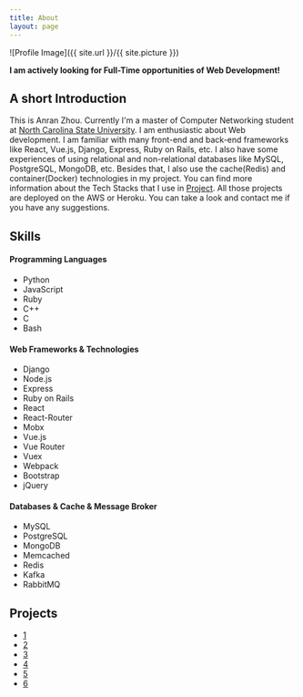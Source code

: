 ```yaml
---
title: About
layout: page
---
```

![Profile Image]({{ site.url }}/{{ site.picture }})

<b>I am actively looking for Full-Time opportunities of Web Development!</b>

<h2>A short Introduction</h2>
<p>
This is Anran Zhou. Currently I'm a master of Computer Networking student at <a href="https://en.wikipedia.org/wiki/North_Carolina_State_University">North Carolina State University</a>. I am enthusiastic about Web development. I am familiar with many front-end and back-end frameworks like React, Vue.js, Django, Express, Ruby on Rails, etc. I also have some experiences of using relational and non-relational databases like MySQL, PostgreSQL, MongoDB, etc. Besides that, I also use the cache(Redis) and container(Docker) technologies in my project. You can find more information about the Tech Stacks that I use in <a href="https://github.com/AnranZhou/">Project</a>. All those projects are deployed on the AWS or Heroku. You can take a look and contact me if you have any suggestions.
</p>

<h2>Skills</h2>
<h4>Programming Languages</h4>
<ul class="skill-list">
	<li>Python</li>
	<li>JavaScript</li>
	<li>Ruby</li>
	<li>C++</li>
	<li>C</li>
	<li>Bash</li>
</ul>
<h4>Web Frameworks & Technologies</h4>
<ul class="skill-list">
	<li>Django</li>
	<li>Node.js</li>
	<li>Express</li>
	<li>Ruby on Rails</li>
	<li>React</li>
	<li>React-Router</li>
	<li>Mobx</li>
	<li>Vue.js</li>
	<li>Vue Router</li>
	<li>Vuex</li>
	<li>Webpack</li>
	<li>Bootstrap</li>
	<li>jQuery</li>
</ul>
<h4>Databases & Cache & Message Broker</h4>
<ul class="skill-list">
	<li>MySQL</li>
	<li>PostgreSQL</li>
	<li>MongoDB</li>
	<li>Memcached</li>
	<li>Redis</li>
	<li>Kafka</li>
	<li>RabbitMQ</li>
</ul>

<h2>Projects</h2>
<ul>
	<li><a href="https://github.com/AnranZhou/">1</a></li>
	<li><a href="https://github.com/AnranZhou/">2</a></li>
	<li><a href="https://github.com/AnranZhou/">3</a></li>
	<li><a href="https://github.com/AnranZhou/">4</a></li>
	<li><a href="https://github.com/AnranZhou/">5</a></li>
	<li><a href="https://github.com/AnranZhou/">6</a></li>
</ul>
